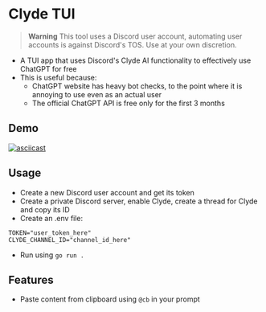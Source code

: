 # Clyde TUI

> **Warning**
> This tool uses a Discord user account, automating user accounts is against Discord's TOS. Use at your own discretion.

- A TUI app that uses Discord's Clyde AI functionality to effectively use ChatGPT for free
- This is useful because:
  - ChatGPT website has heavy bot checks, to the point where it is annoying to use even as an actual user
  - The official ChatGPT API is free only for the first 3 months

## Demo

[![asciicast](https://asciinema.org/a/HeEq8E9ku7CwS7SKdRZ6v3HJF.svg)](https://asciinema.org/a/HeEq8E9ku7CwS7SKdRZ6v3HJF)

## Usage

- Create a new Discord user account and get its token
- Create a private Discord server, enable Clyde, create a thread for Clyde and copy its ID
- Create an .env file:

```env
TOKEN="user_token_here"
CLYDE_CHANNEL_ID="channel_id_here"
```

- Run using `go run .`

## Features

- Paste content from clipboard using `@cb` in your prompt
